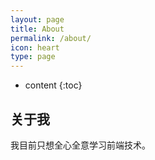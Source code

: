 ```yaml
---
layout: page
title: About
permalink: /about/
icon: heart
type: page
---
```


* content
{:toc}

## 关于我

我目前只想全心全意学习前端技术。

